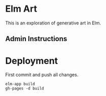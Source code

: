 # Elm Art
This is an exploration of generative art in Elm. 


## Admin Instructions
# Deployment
First commit and push all changes.
```
elm-app build
gh-pages -d build
```
